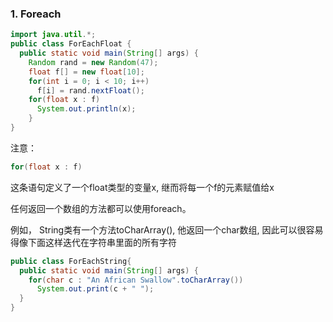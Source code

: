### 1. Foreach

```java
import java.util.*;
public class ForEachFloat {
  public static void main(String[] args) {
    Random rand = new Random(47);
    float f[] = new float[10];
    for(int i = 0; i < 10; i++)
      f[i] = rand.nextFloat();
    for(float x : f)
      System.out.println(x);
	}
}
```

注意：

```java
for(float x : f)
```

这条语句定义了一个float类型的变量x, 继而将每一个f的元素赋值给x

任何返回一个数组的方法都可以使用foreach。

例如， String类有一个方法toCharArray(), 他返回一个char数组, 因此可以很容易得像下面这样迭代在字符串里面的所有字符

```java
public class ForEachString{
  public static void main(String[] args) {
    for(char c : "An African Swallow".toCharArray())
      System.out.print(c + " ");
  }
}
```





